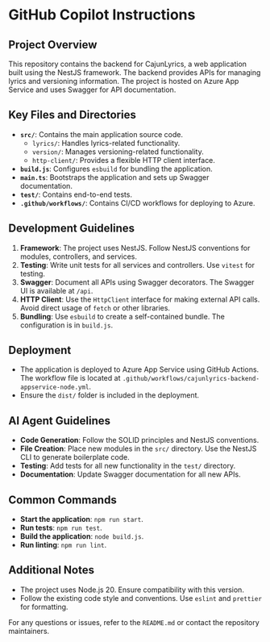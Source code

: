 # GitHub Copilot Instructions

## Project Overview
This repository contains the backend for CajunLyrics, a web application built using the NestJS framework. The backend provides APIs for managing lyrics and versioning information. The project is hosted on Azure App Service and uses Swagger for API documentation.

## Key Files and Directories
- **`src/`**: Contains the main application source code.
  - `lyrics/`: Handles lyrics-related functionality.
  - `version/`: Manages versioning-related functionality.
  - `http-client/`: Provides a flexible HTTP client interface.
- **`build.js`**: Configures `esbuild` for bundling the application.
- **`main.ts`**: Bootstraps the application and sets up Swagger documentation.
- **`test/`**: Contains end-to-end tests.
- **`.github/workflows/`**: Contains CI/CD workflows for deploying to Azure.

## Development Guidelines
1. **Framework**: The project uses NestJS. Follow NestJS conventions for modules, controllers, and services.
2. **Testing**: Write unit tests for all services and controllers. Use `vitest` for testing.
3. **Swagger**: Document all APIs using Swagger decorators. The Swagger UI is available at `/api`.
4. **HTTP Client**: Use the `HttpClient` interface for making external API calls. Avoid direct usage of `fetch` or other libraries.
5. **Bundling**: Use `esbuild` to create a self-contained bundle. The configuration is in `build.js`.

## Deployment
- The application is deployed to Azure App Service using GitHub Actions. The workflow file is located at `.github/workflows/cajunlyrics-backend-appservice-node.yml`.
- Ensure the `dist/` folder is included in the deployment.

## AI Agent Guidelines
- **Code Generation**: Follow the SOLID principles and NestJS conventions.
- **File Creation**: Place new modules in the `src/` directory. Use the NestJS CLI to generate boilerplate code.
- **Testing**: Add tests for all new functionality in the `test/` directory.
- **Documentation**: Update Swagger documentation for all new APIs.

## Common Commands
- **Start the application**: `npm run start`.
- **Run tests**: `npm run test`.
- **Build the application**: `node build.js`.
- **Run linting**: `npm run lint`.

## Additional Notes
- The project uses Node.js 20. Ensure compatibility with this version.
- Follow the existing code style and conventions. Use `eslint` and `prettier` for formatting.

For any questions or issues, refer to the `README.md` or contact the repository maintainers.